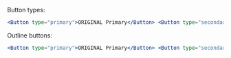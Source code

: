 Button types:

```jsx
<Button type="primary">ORIGINAL Primary</Button> <Button type="secondary">ORIGINAL Secondary</Button>
```

Outline buttons:

```jsx
<Button type="primary">ORIGINAL Primary</Button> <Button type="secondary">ORIGINAL Secondary</Button>
```
